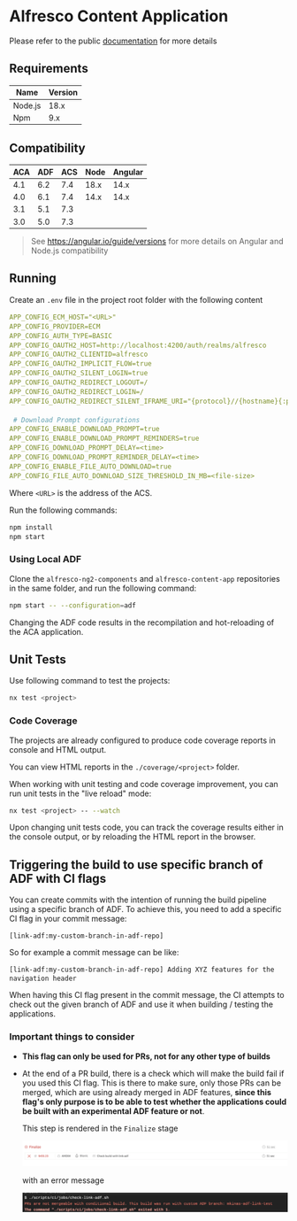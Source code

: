 # Alfresco Content Application

Please refer to the public [documentation](https://alfresco-content-app.netlify.com/) for more details

## Requirements

| Name | Version |
| --- | --- |
| Node.js | 18.x |
| Npm | 9.x |

## Compatibility

| ACA  | ADF | ACS | Node | Angular |
| ---- | --- | --- | ---- | ------- |
| 4.1  | 6.2 | 7.4 | 18.x | 14.x    |
| 4.0  | 6.1 | 7.4 | 14.x | 14.x    |
| 3.1  | 5.1 | 7.3 |      |         |
| 3.0  | 5.0 | 7.3 |      |         |

> See <https://angular.io/guide/versions> for more details on Angular and Node.js compatibility

## Running

Create an `.env` file in the project root folder with the following content

```yml
APP_CONFIG_ECM_HOST="<URL>"
APP_CONFIG_PROVIDER=ECM
APP_CONFIG_AUTH_TYPE=BASIC
APP_CONFIG_OAUTH2_HOST=http://localhost:4200/auth/realms/alfresco
APP_CONFIG_OAUTH2_CLIENTID=alfresco
APP_CONFIG_OAUTH2_IMPLICIT_FLOW=true
APP_CONFIG_OAUTH2_SILENT_LOGIN=true
APP_CONFIG_OAUTH2_REDIRECT_LOGOUT=/
APP_CONFIG_OAUTH2_REDIRECT_LOGIN=/
APP_CONFIG_OAUTH2_REDIRECT_SILENT_IFRAME_URI="{protocol}//{hostname}{:port}/assets/silent-refresh.html"

 # Download Prompt configurations
APP_CONFIG_ENABLE_DOWNLOAD_PROMPT=true
APP_CONFIG_ENABLE_DOWNLOAD_PROMPT_REMINDERS=true
APP_CONFIG_DOWNLOAD_PROMPT_DELAY=<time>
APP_CONFIG_DOWNLOAD_PROMPT_REMINDER_DELAY=<time>
APP_CONFIG_ENABLE_FILE_AUTO_DOWNLOAD=true
APP_CONFIG_FILE_AUTO_DOWNLOAD_SIZE_THRESHOLD_IN_MB=<file-size>
```

Where `<URL>` is the address of the ACS.

Run the following commands:

```sh
npm install
npm start
```

### Using Local ADF

Clone the `alfresco-ng2-components` and `alfresco-content-app` repositories in the same folder, and run the following command:

```sh
npm start -- --configuration=adf
```

Changing the ADF code results in the recompilation and hot-reloading of the ACA application.

## Unit Tests

Use following command to test the projects:

```sh
nx test <project>
```

### Code Coverage

The projects are already configured to produce code coverage reports in console and HTML output.

You can view HTML reports in the `./coverage/<project>` folder.

When working with unit testing and code coverage improvement, you can run unit tests in the "live reload" mode:

```sh
nx test <project> -- --watch
```

Upon changing unit tests code, you can track the coverage results either in the console output, or by reloading the HTML report in the browser.

## Triggering the build to use specific branch of ADF with CI flags

You can create commits with the intention of running the build pipeline using a specific branch of ADF. To achieve this, you need to add a specific CI flag in your commit message:

```text
[link-adf:my-custom-branch-in-adf-repo]
```

So for example a commit message can be like:

```text
[link-adf:my-custom-branch-in-adf-repo] Adding XYZ features for the navigation header
```

When having this CI flag present in the commit message, the CI attempts to check out the given branch of ADF and use it when building / testing the applications.

### Important things to consider

- **This flag can only be used for PRs, not for any other type of builds**
- At the end of a PR build, there is a check which will make the build fail if you used this CI flag. This is there to make sure, only those PRs can be merged, which are using already merged in ADF features, **since this flag's only purpose is to be able to test whether the applications could be built with an experimental ADF feature or not**.

    This step is rendered in the `Finalize` stage

    ![travis stage](./assets/link-adf-travis-stage.png)

    with an error message

    ![travis stage](./assets/link-adf-travis-console.png)
